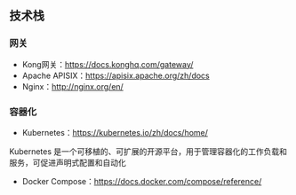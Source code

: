 ## 技术栈

### 网关

- Kong网关：https://docs.konghq.com/gateway/
- Apache APISIX：https://apisix.apache.org/zh/docs
- Nginx：http://nginx.org/en/

### 容器化

- Kubernetes：https://kubernetes.io/zh/docs/home/

Kubernetes 是一个可移植的、可扩展的开源平台，用于管理容器化的工作负载和服务，可促进声明式配置和自动化

- Docker Compose：https://docs.docker.com/compose/reference/